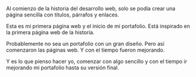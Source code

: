 Al comienzo de la historia del desarrollo web, solo se podía crear una página sencilla con títulos, párrafos y enlaces. 

Esta es mi primera página web y el inicio de mi portafolio. Está inspirado en la primera página web de la historia. 

Probablemente no sea un portafolio con un gran diseño. Pero así comenzaron las páginas web. Y con el tiempo fueron mejorando. 

Y es lo que pienso hacer yo, comenzar con algo sencillo y con el tiempo ir mejorando mi portafolio hasta su versión final. 
